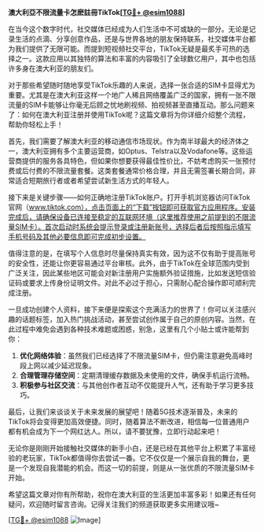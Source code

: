 **澳大利亞不限流量卡怎麽註冊TikTok[[TG💪+ @esim1088](https://t.me/s/esim1088)]**

在当今这个数字时代，社交媒体已经成为人们生活中不可或缺的一部分。无论是记录生活的点滴、分享创意作品，还是与世界各地的朋友保持联系，社交媒体平台都为我们提供了无限可能。而提到短视频社交平台，TikTok无疑是最炙手可热的选择之一。这款应用以其独特的算法和丰富的内容吸引了全球数亿用户，其中也包括许多身在澳大利亚的朋友们。

对于那些希望随时随地享受TikTok乐趣的人来说，选择一张合适的SIM卡显得尤为重要。尤其是在澳大利亚这样一个地广人稀且网络覆盖广泛的国家，拥有一张不限流量的SIM卡能够让你毫无后顾之忧地刷视频、拍视频甚至直播互动。那么问题来了：如何在澳大利亚注册并使用TikTok呢？这篇文章将为你详细介绍整个流程，帮助你轻松上手！

首先，我们需要了解澳大利亚的移动通信市场现状。作为南半球最大的经济体之一，澳大利亚拥有多个主要运营商，如Optus、Telstra以及Vodafone等。这些运营商提供的服务各具特色，但如果你想要获得最佳性价比，不妨考虑购买一张预付费或后付费的不限流量套餐。这类套餐通常价格合理，并且无需签署长期合同，非常适合短期旅行者或者希望尝试新生活方式的年轻人。

接下来是关键步骤——如何正确地注册TikTok账户。打开手机浏览器访问TikTok官网（www.tiktok.com），点击页面上的“下载”按钮即可获取官方应用程序。安装完成后，请确保设备已连接至稳定的互联网环境（这里推荐使用之前提到的不限流量SIM卡）。首次启动时系统会提示登录或注册新账号，选择后者后按照指示填写手机号码及其他必要信息即可完成初步设置。

值得注意的是，在填写个人信息时尽量保持真实有效，因为这不仅有助于提高账号的安全性，还能让你更容易通过平台审核。此外，由于TikTok在全球范围内受到广泛关注，因此某些地区可能会对新注册用户实施额外验证措施，比如发送短信验证码或要求上传身份证明文件。对此不必过于担心，只需耐心配合操作即可顺利完成注册。

一旦成功创建个人资料，接下来便是探索这个充满活力的世界了！你可以关注感兴趣的话题标签，加入热门挑战活动，甚至尝试创作属于自己的原创内容。当然，在此过程中难免会遇到各种技术难题或困惑，别急，这里有几个小贴士或许能帮到你：

1. **优化网络体验**：虽然我们已经选择了不限流量SIM卡，但仍需注意避免高峰时段上网以减少延迟现象。
2. **合理管理存储空间**：定期清理缓存数据及未使用的文件，确保手机运行流畅。
3. **积极参与社区交流**：与其他创作者互动不仅能提升人气，还有助于学习更多技巧。

最后，让我们来谈谈关于未来发展的展望吧！随着5G技术逐渐普及，未来的TikTok将会变得更加高效便捷。同时，随着算法不断改进，相信每一位普通用户都有机会成为下一个网红达人。所以，请不要犹豫，立即行动起来吧！

无论你是刚刚开始接触社交媒体的新手小白，还是已经在其他平台上积累了丰富经验的老玩家，TikTok都值得你去尝试一番。它不仅仅是一个展示自我的舞台，更是一个发现自我潜能的机会。而这一切的前提，则是从一张优质的不限流量SIM卡开始。

希望这篇文章对你有所帮助，祝你在澳大利亚的生活更加丰富多彩！如果还有任何疑问，欢迎随时留言咨询。记得关注我们的频道获取更多实用建议哦~

[[TG💪+ @esim1088](https://t.me/s/esim1088) ![Image](https://i.postimg.cc/4NQfJmqS/Snipaste-2025-05-13-00-14-12.png)]